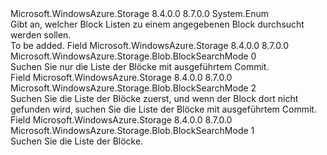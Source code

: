 <Type Name="BlockSearchMode" FullName="Microsoft.WindowsAzure.Storage.Blob.BlockSearchMode">
  <TypeSignature Language="C#" Value="public enum BlockSearchMode" />
  <TypeSignature Language="ILAsm" Value=".class public auto ansi sealed BlockSearchMode extends System.Enum" />
  <TypeSignature Language="DocId" Value="T:Microsoft.WindowsAzure.Storage.Blob.BlockSearchMode" />
  <TypeSignature Language="VB.NET" Value="Public Enum BlockSearchMode" />
  <TypeSignature Language="F#" Value="type BlockSearchMode = " />
  <AssemblyInfo>
    <AssemblyName>Microsoft.WindowsAzure.Storage</AssemblyName>
    <AssemblyVersion>8.4.0.0</AssemblyVersion>
    <AssemblyVersion>8.7.0.0</AssemblyVersion>
  </AssemblyInfo>
  <Base>
    <BaseTypeName>System.Enum</BaseTypeName>
  </Base>
  <Docs>
    <summary>
            Gibt an, welcher Block Listen zu einem angegebenen Block durchsucht werden sollen. 
            </summary>
    <remarks>To be added.</remarks>
  </Docs>
  <Members>
    <Member MemberName="Committed">
      <MemberSignature Language="C#" Value="Committed" />
      <MemberSignature Language="ILAsm" Value=".field public static literal valuetype Microsoft.WindowsAzure.Storage.Blob.BlockSearchMode Committed = int32(0)" />
      <MemberSignature Language="DocId" Value="F:Microsoft.WindowsAzure.Storage.Blob.BlockSearchMode.Committed" />
      <MemberSignature Language="VB.NET" Value="Committed" />
      <MemberSignature Language="F#" Value="Committed = 0" Usage="Microsoft.WindowsAzure.Storage.Blob.BlockSearchMode.Committed" />
      <MemberType>Field</MemberType>
      <AssemblyInfo>
        <AssemblyName>Microsoft.WindowsAzure.Storage</AssemblyName>
        <AssemblyVersion>8.4.0.0</AssemblyVersion>
        <AssemblyVersion>8.7.0.0</AssemblyVersion>
      </AssemblyInfo>
      <ReturnValue>
        <ReturnType>Microsoft.WindowsAzure.Storage.Blob.BlockSearchMode</ReturnType>
      </ReturnValue>
      <MemberValue>0</MemberValue>
      <Docs>
        <summary>
            Suchen Sie nur die Liste der Blöcke mit ausgeführtem Commit.
            </summary>
      </Docs>
    </Member>
    <Member MemberName="Latest">
      <MemberSignature Language="C#" Value="Latest" />
      <MemberSignature Language="ILAsm" Value=".field public static literal valuetype Microsoft.WindowsAzure.Storage.Blob.BlockSearchMode Latest = int32(2)" />
      <MemberSignature Language="DocId" Value="F:Microsoft.WindowsAzure.Storage.Blob.BlockSearchMode.Latest" />
      <MemberSignature Language="VB.NET" Value="Latest" />
      <MemberSignature Language="F#" Value="Latest = 2" Usage="Microsoft.WindowsAzure.Storage.Blob.BlockSearchMode.Latest" />
      <MemberType>Field</MemberType>
      <AssemblyInfo>
        <AssemblyName>Microsoft.WindowsAzure.Storage</AssemblyName>
        <AssemblyVersion>8.4.0.0</AssemblyVersion>
        <AssemblyVersion>8.7.0.0</AssemblyVersion>
      </AssemblyInfo>
      <ReturnValue>
        <ReturnType>Microsoft.WindowsAzure.Storage.Blob.BlockSearchMode</ReturnType>
      </ReturnValue>
      <MemberValue>2</MemberValue>
      <Docs>
        <summary>
            Suchen Sie die Liste der Blöcke zuerst, und wenn der Block dort nicht gefunden wird, suchen Sie die Liste der Blöcke mit ausgeführtem Commit.
            </summary>
      </Docs>
    </Member>
    <Member MemberName="Uncommitted">
      <MemberSignature Language="C#" Value="Uncommitted" />
      <MemberSignature Language="ILAsm" Value=".field public static literal valuetype Microsoft.WindowsAzure.Storage.Blob.BlockSearchMode Uncommitted = int32(1)" />
      <MemberSignature Language="DocId" Value="F:Microsoft.WindowsAzure.Storage.Blob.BlockSearchMode.Uncommitted" />
      <MemberSignature Language="VB.NET" Value="Uncommitted" />
      <MemberSignature Language="F#" Value="Uncommitted = 1" Usage="Microsoft.WindowsAzure.Storage.Blob.BlockSearchMode.Uncommitted" />
      <MemberType>Field</MemberType>
      <AssemblyInfo>
        <AssemblyName>Microsoft.WindowsAzure.Storage</AssemblyName>
        <AssemblyVersion>8.4.0.0</AssemblyVersion>
        <AssemblyVersion>8.7.0.0</AssemblyVersion>
      </AssemblyInfo>
      <ReturnValue>
        <ReturnType>Microsoft.WindowsAzure.Storage.Blob.BlockSearchMode</ReturnType>
      </ReturnValue>
      <MemberValue>1</MemberValue>
      <Docs>
        <summary>
            Suchen Sie die Liste der Blöcke.
            </summary>
      </Docs>
    </Member>
  </Members>
</Type>
